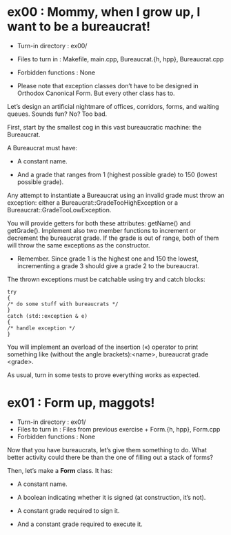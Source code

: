 # ex00 : Mommy, when I grow up, I want to be a bureaucrat!

* Turn-in directory : ex00/
* Files to turn in : Makefile, main.cpp, Bureaucrat.{h, hpp}, Bureaucrat.cpp
* Forbidden functions : None

* Please note that exception classes don’t have to be designed in Orthodox Canonical Form. But every other class has to.

Let’s design an artificial nightmare of offices, corridors, forms, and waiting queues.
Sounds fun? No? Too bad.
>

First, start by the smallest cog in this vast bureaucratic machine: the Bureaucrat.
>

A Bureaucrat must have:
>

* A constant name.
  >

* And a grade that ranges from 1 (highest possible grade) to 150 (lowest possible grade).
  >

Any attempt to instantiate a Bureaucrat using an invalid grade must throw an exception: either a Bureaucrat::GradeTooHighException or a Bureaucrat::GradeTooLowException.
>

You will provide getters for both these attributes: getName() and getGrade(). Implement also two member functions to increment or decrement the bureaucrat grade. If
the grade is out of range, both of them will throw the same exceptions as the constructor.
>

* Remember. Since grade 1 is the highest one and 150 the lowest, incrementing a grade 3 should give a grade 2 to the bureaucrat.
  >

The thrown exceptions must be catchable using try and catch blocks:
>

```
try
{
/* do some stuff with bureaucrats */
}
catch (std::exception & e)
{
/* handle exception */
}
```

You will implement an overload of the insertion («) operator to print something like
(without the angle brackets):\<name\>, bureaucrat grade \<grade\>.
>

As usual, turn in some tests to prove everything works as expected.
>

# ex01 : Form up, maggots!

* Turn-in directory : ex01/
* Files to turn in : Files from previous exercise + Form.{h, hpp}, Form.cpp
* Forbidden functions : None

Now that you have bureaucrats, let’s give them something to do. What better activity
could there be than the one of filling out a stack of forms?
>

Then, let’s make a __Form__ class. It has:
>

* A constant name.
  >
* A boolean indicating whether it is signed (at construction, it’s not).
  >
* A constant grade required to sign it.
  >
* And a constant grade required to execute it.
  >













































